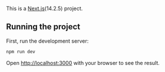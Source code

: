 This is a [Next.js](https://nextjs.org/)(14.2.5) project.

## Running the project

First, run the development server:

```bash
npm run dev
```

Open [http://localhost:3000](http://localhost:3000) with your browser to see the result.